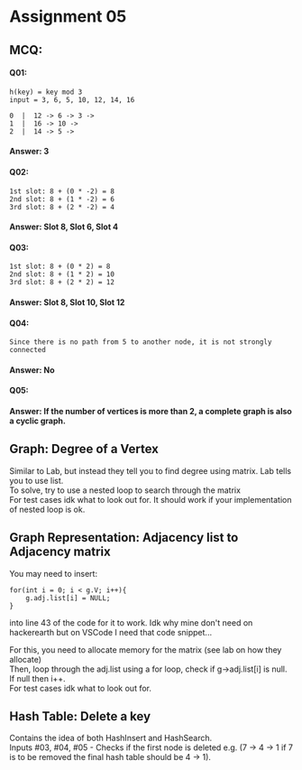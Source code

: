 # Assignment 05  

## MCQ:  
#### Q01:  
`h(key) = key mod 3`  
`input = 3, 6, 5, 10, 12, 14, 16`  

`0  |  12 -> 6 -> 3 ->`  
`1  |  16 -> 10 ->`  
`2  |  14 -> 5 -> `  

#### Answer: 3  

#### Q02:  
`1st slot: 8 + (0 * -2) = 8`  
`2nd slot: 8 + (1 * -2) = 6`  
`3rd slot: 8 + (2 * -2) = 4`  

#### Answer: Slot 8, Slot 6, Slot 4  

#### Q03:  
`1st slot: 8 + (0 * 2) = 8`  
`2nd slot: 8 + (1 * 2) = 10`  
`3rd slot: 8 + (2 * 2) = 12`  

#### Answer: Slot 8, Slot 10, Slot 12

#### Q04:

`Since there is no path from 5 to another node, it is not strongly connected`  

#### Answer: No  

#### Q05:  

#### Answer: If the number of vertices is more than 2, a complete graph is also a cyclic graph.  


## Graph: Degree of a Vertex  
Similar to Lab, but instead they tell you to find degree using matrix. Lab tells you to use list.  
To solve, try to use a nested loop to search through the matrix  
For test cases idk what to look out for. It should work if your implementation of nested loop is ok.  

## Graph Representation: Adjacency list to Adjacency matrix  
You may need to insert:  

    for(int i = 0; i < g.V; i++){
        g.adj.list[i] = NULL;
    }

into line 43 of the code for it to work. Idk why mine don't need on hackerearth but on VSCode I need that code snippet...  

For this, you need to allocate memory for the matrix (see lab on how they allocate)  
Then, loop through the adj.list using a for loop, check if g->adj.list[i] is null. If null then i++.  
For test cases idk what to look out for.  

## Hash Table: Delete a key  
Contains the idea of both HashInsert and HashSearch.  
Inputs #03, #04, #05 - Checks if the first node is deleted  e.g. (7 -> 4 -> 1 if 7 is to be removed the final hash table should be 4 -> 1).  

